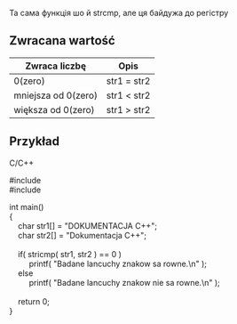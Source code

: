 Та сама функція шо й strcmp, але ця байдужа до регістру

## Zwracana wartość

|Zwraca liczbę|Opis|
|---|---|
|0(zero)|str1 = str2|
|mniejsza od 0(zero)|str1 < str2|
|większa od 0(zero)|str1 > str2|

## Przykład

C/C++

#include <cstdio>  
#include <cstring>  
  
int main()  
{  
    char str1[] = "DOKUMENTACJA C++";  
    char str2[] = "Dokumentacja C++";  
     
    if( stricmp( str1, str2 ) == 0 )  
         printf( "Badane lancuchy znakow sa rowne.\n" );  
    else  
         printf( "Badane lancuchy znakow nie sa rowne.\n" );  
     
    return 0;  
}